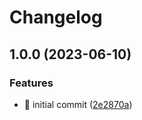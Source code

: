 # Changelog

## 1.0.0 (2023-06-10)


### Features

* 🎉 initial commit ([2e2870a](https://github.com/MCDReforged/MCDReforgedWebsiteBackend/commit/2e2870aabdadaad9b6580b338d4d0e0305563fa4))
